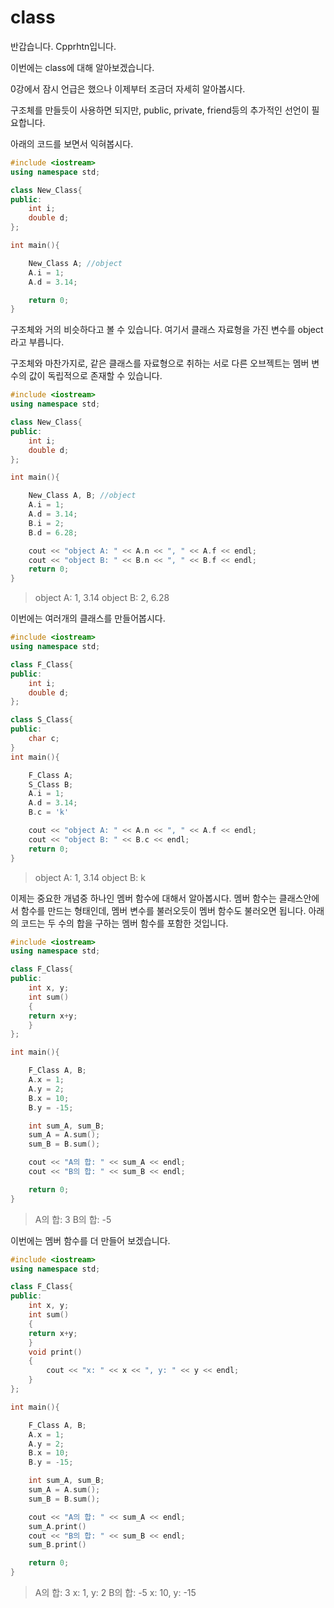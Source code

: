 # class
반갑습니다. Cpprhtn입니다.

이번에는 class에 대해 알아보겠습니다.

0강에서 잠시 언급은 했으나 이제부터 조금더 자세히 알아봅시다.

구조체를 만들듯이 사용하면 되지만, public, private, friend등의 추가적인 선언이 필요합니다.

아래의 코드를 보면서 익혀봅시다.

```C++
#include <iostream>
using namespace std; 

class New_Class{  
public:
    int i;
    double d;
};

int main(){

    New_Class A; //object
    A.i = 1;
    A.d = 3.14;

    return 0;
}
```
구조체와 거의 비슷하다고 볼 수 있습니다.
여기서 클래스 자료형을 가진 변수를 object라고 부릅니다.


구조체와 마찬가지로, 같은 클래스를 자료형으로 취하는 서로 다른 오브젝트는 멤버 변수의 값이 독립적으로 존재할 수 있습니다.

```C++
#include <iostream>
using namespace std; 

class New_Class{  
public:
    int i;
    double d;
};

int main(){

    New_Class A, B; //object
    A.i = 1;
    A.d = 3.14;
    B.i = 2;
    B.d = 6.28;

    cout << "object A: " << A.n << ", " << A.f << endl;
    cout << "object B: " << B.n << ", " << B.f << endl;
    return 0;
}
```
> object A: 1, 3.14
> object B: 2, 6.28


이번에는 여러개의 클래스를 만들어봅시다.
```C++
#include <iostream>
using namespace std; 

class F_Class{
public:
    int i;
    double d;
};

class S_Class{
public:
    char c;
}
int main(){

    F_Class A;
    S_Class B;
    A.i = 1;
    A.d = 3.14;
    B.c = 'k'

    cout << "object A: " << A.n << ", " << A.f << endl;
    cout << "object B: " << B.c << endl;
    return 0;
}
```
> object A: 1, 3.14
> object B: k


이제는 중요한 개념중 하나인 멤버 함수에 대해서 알아봅시다.
멤버 함수는 클래스안에서 함수를 만드는 형태인데, 멤버 변수를 불러오듯이 멤버 함수도 불러오면 됩니다.
아래의 코드는 두 수의 합을 구하는 멤버 함수를 포함한 것입니다.
```C++
#include <iostream>
using namespace std;

class F_Class{
public:
    int x, y;
    int sum()
    {
    return x+y;
    }
};

int main(){

    F_Class A, B;
    A.x = 1;
    A.y = 2;
    B.x = 10;
    B.y = -15;

    int sum_A, sum_B;
    sum_A = A.sum();
    sum_B = B.sum();

    cout << "A의 합: " << sum_A << endl;
    cout << "B의 합: " << sum_B << endl;

    return 0;
}
```
> A의 합: 3
> B의 합: -5


이번에는 멤버 함수를 더 만들어 보겠습니다.
```C++
#include <iostream>
using namespace std;

class F_Class{
public:
    int x, y;
    int sum()
    {
    return x+y;
    }
    void print()
    {
        cout << "x: " << x << ", y: " << y << endl;
    }
};

int main(){

    F_Class A, B;
    A.x = 1;
    A.y = 2;
    B.x = 10;
    B.y = -15;

    int sum_A, sum_B;
    sum_A = A.sum();
    sum_B = B.sum();

    cout << "A의 합: " << sum_A << endl;
    sum_A.print()
    cout << "B의 합: " << sum_B << endl;
    sum_B.print()

    return 0;
}
```
> A의 합: 3
> x: 1, y: 2
> B의 합: -5
> x: 10, y: -15